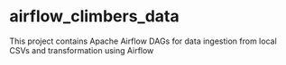 # airflow_climbers_data
This project contains Apache Airflow DAGs for data ingestion from local CSVs and transformation using Airflow
